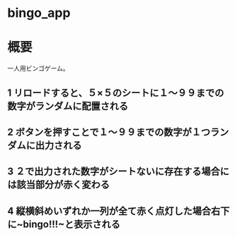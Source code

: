 # bingo_app

# 概要

一人用ビンゴゲーム。

## 1 リロードすると、５×５のシートに１〜９９までの数字がランダムに配置される
## 2 ボタンを押すことで１〜９９までの数字が１つランダムに出力される
## 3 ２で出力された数字がシートないに存在する場合には該当部分が赤く変わる
## 4 縦横斜めいずれか一列が全て赤く点灯した場合右下に~bingo!!!~と表示される
